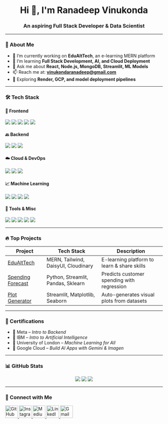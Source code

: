 <!-- GitHub Profile README for Ranadeep Vinukonda -->

<h1 align="center">Hi 👋, I'm Ranadeep Vinukonda</h1>
<h3 align="center">An aspiring Full Stack Developer & Data Scientist</h3>

---

### 🧠 About Me

- 🔭 I’m currently working on **EduAltTech**, an e-learning MERN platform  
- 🌱 I’m learning **Full Stack Development, AI, and Cloud Deployment**  
- 💬 Ask me about **React, Node.js, MongoDB, Streamlit, ML Models**  
- 📫 Reach me at: **vinukondaranadeep@gmail.com**  
- 🧳 Exploring **Render, GCP, and model deployment pipelines**

---

### 🛠️ Tech Stack

#### 🎨 Frontend
<p float="left">
  <img src="https://img.icons8.com/color/48/000000/html-5--v1.png" />
  <img src="https://img.icons8.com/color/48/000000/css3.png" />
  <img src="https://img.icons8.com/color/48/000000/javascript--v1.png" />
  <img src="https://img.icons8.com/color/48/000000/react-native.png" />
  <img src="https://img.icons8.com/color/48/000000/tailwindcss.png" />
</p>

#### 🔙 Backend
<p float="left">
  <img src="https://img.icons8.com/color/48/000000/nodejs.png" />
  <img src="https://img.icons8.com/color/48/000000/express-js.png" />
  <img src="https://img.icons8.com/color/48/000000/mongodb.png" />
</p>

#### ☁️ Cloud & DevOps
<p float="left">
  <img src="https://img.icons8.com/color/48/000000/render.png" />
  <img src="https://img.icons8.com/color/48/000000/google-cloud.png" />
  <img src="https://img.icons8.com/color/48/000000/cloud.png" />
</p>

#### 📈 Machine Learning
<p float="left">
  <img src="https://img.icons8.com/color/48/000000/python--v1.png" />
  <img src="https://img.icons8.com/color/48/000000/pandas.png" />
  <img src="https://img.icons8.com/color/48/000000/numpy.png" />
  <img src="https://img.icons8.com/color/48/000000/scikit-learn.png" />
</p>

#### 🧰 Tools & Misc
<p float="left">
  <img src="https://img.icons8.com/color/48/000000/git.png" />
  <img src="https://img.icons8.com/color/48/000000/github--v1.png" />
  <img src="https://img.icons8.com/color/48/000000/figma.png" />
  <img src="https://img.icons8.com/color/48/000000/vs-code.png" />
  <img src="https://img.icons8.com/color/48/000000/linux.png" />
</p>

---

### 🔥 Top Projects

| Project        | Tech Stack         | Description |
|----------------|--------------------|-------------|
| [EduAltTech](https://github.com/RanadeepVinukonda/EduAlTech) | MERN, Tailwind, DaisyUI, Cloudinary | E-learning platform to learn & share skills |
| [Spending Forecast](https://github.com/RanadeepVinukonda/Customer-Spending-Forecast) | Python, Streamlit, Pandas, Sklearn | Predicts customer spending with regression |
| [Plot Generator](https://github.com/RanadeepVinukonda/Plot-Generator) | Streamlit, Matplotlib, Seaborn | Auto-generates visual plots from datasets |

---

### 🧾 Certifications

- 📜 Meta – *Intro to Backend*
- 📜 IBM – *Intro to Artificial Intelligence*
- 📜 University of London – *Machine Learning for All*
- 📜 Google Cloud – *Build AI Apps with Gemini & Imagen*

---

### 📊 GitHub Stats

<p align="center">
  <img src="https://github-readme-stats.vercel.app/api?username=RanadeepVinukonda&show_icons=true&theme=tokyonight" />
  <img src="https://github-readme-streak-stats.herokuapp.com/?user=RanadeepVinukonda&theme=tokyonight" />
  <img src="https://github-readme-stats.vercel.app/api/top-langs/?username=RanadeepVinukonda&layout=compact&theme=tokyonight" />
</p>

---

### 🤝 Connect with Me

<p>
  <!-- GitHub Custom Icon (Sky Blue) -->
  <a href="https://github.com/RanadeepVinukonda" target="_blank">
    <img height="40" src="https://img.icons8.com/color/48/github--v1.png" alt="GitHub"/>
  </a>

  <!-- Instagram -->
  <a href="https://instagram.com/yourusername" target="_blank">
    <img height="40" src="https://img.icons8.com/fluency/48/instagram-new.png" alt="Instagram"/>
  </a>

  <!-- Medium -->
  <a href="https://medium.com/@yourusername" target="_blank">
    <img height="40" src="https://img.icons8.com/ios-filled/50/000000/medium-monogram.png" alt="Medium"/>
  </a>

  <!-- LinkedIn -->
  <a href="https://linkedin.com/in/ranadeepvinukonda" target="_blank">
    <img height="40" src="https://img.icons8.com/color/48/linkedin.png" alt="LinkedIn"/>
  </a>

  <!-- Gmail -->
  <a href="mailto:vinukondaranadeep@gmail.com">
    <img height="40" src="https://img.icons8.com/color/48/gmail-new.png" alt="Gmail"/>
  </a>
</p>
